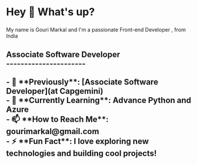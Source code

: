 <h1 align="left">Hey 👋 What's up?</h1>

###

<p align="left">My name is Gouri Markal and I'm a passionate Front-end Developer , from India</p>

###

<h2 align="left"></h2>

###

<p align="left"></p>

###

<h2 align="left">Associate Software Developer<br>----------------------<br><br>- 💼 **Previously**: [Associate Software Developer](at Capgemini)<br>- 🌱 **Currently Learning**: Advance Python and Azure<br>- 📫 **How to Reach Me**: gourimarkal@gmail.com<br>- ⚡ **Fun Fact**: I love exploring new technologies and building cool projects!</h2>

###



###
